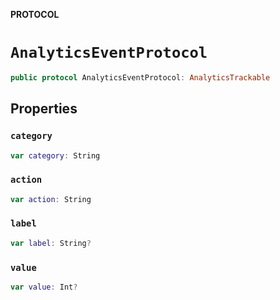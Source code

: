 **PROTOCOL**

# `AnalyticsEventProtocol`

```swift
public protocol AnalyticsEventProtocol: AnalyticsTrackable
```

## Properties
### `category`

```swift
var category: String
```

### `action`

```swift
var action: String
```

### `label`

```swift
var label: String?
```

### `value`

```swift
var value: Int?
```
